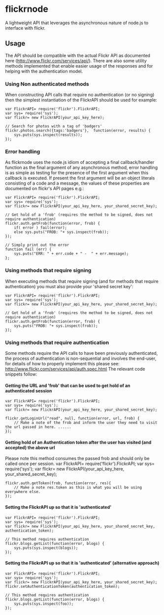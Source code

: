 # flickrnode

A lightweight API that leverages the asynchronous nature of node.js to interface with flickr.

## Usage
The API should be compatible with the actual Flickr API as documented here (http://www.flickr.com/services/api/). 
There are also some utility methods implemented that enable easier usage of the responses and for helping with the authentication model.

### Using Non authenticated methods
When constructing API calls that require no authentication (or no signing) then the simplest instantiation of 
the FlickrAPI should be used for example:

    var FlickrAPI= require('flickr').FlickrAPI;
    var sys= require('sys');
    var flickr= new FlickrAPI(your_api_key_here);
   
    // Search for photos with a tag of 'badgers'
    flickr.photos.search({tags:'badgers'},  function(error, results) {
        sys.puts(sys.inspect(results));
    });
    

### Error handling
As flickrnode uses the node.js idiom of accepting a final callback/handler function as the final argument of any asynchronous method, error handling is as simple as testing for the presence of the first argument when this callback is executed.  If present the first argument will be an object literals consisting of a code and a message, the values of these properties are documented on flickr's API pages e.g.:
    
    var FlickrAPI= require('flickr').FlickrAPI;
    var sys= require('sys');
    var flickr= new FlickrAPI(your_api_key_here, your_shared_secret_key);

    // Get hold of a 'frob' (requires the method to be signed, does not require authentication)
    flickr.auth.getFrob(function(error, frob) {
        if( error ) fail(error);
        else sys.puts("FROB: "+ sys.inspect(frob)); 
    });

    // Simply print out the error
    function fail (err) {
        sys.puts("ERR: " + err.code + " -  " + err.message);
    };

### Using methods that require signing
When executing methods that require signing (and for methods that require authentication) you must also provide your 'shared secret key':

    var FlickrAPI= require('flickr').FlickrAPI;
    var sys= require('sys');
    var flickr= new FlickrAPI(your_api_key_here, your_shared_secret_key);

    // Get hold of a 'frob' (requires the method to be signed, does not require authentication)
    flickr.auth.getFrob(function(error, frob) {
        sys.puts("FROB: "+ sys.inspect(frob)); 
    });

### Using methods that require authentication
Some methods require the API calls to have been previously authenticated, the process of authentication is non-sequential and involves the end-user,
for details of how to properly implement this please see: http://www.flickr.com/services/api/auth.spec.html The relevant code snippets follow:

#### Getting the URL and 'frob' that can be used to get hold of an authenticated session
    var FlickrAPI= require('flickr').FlickrAPI;
    var sys= require('sys');
    var flickr= new FlickrAPI(your_api_key_here, your_shared_secret_key);
    
    flickr.getLoginUrl("read", null, function(error, url, frob) {
        // Make a note of the frob and inform the user they need to visit the url passed in here. ......
    });
    
#### Getting hold of an Authentication token after the user has visited (and accepted) the above url
Please note this method consumes the passed frob and should only be called once per session.
    var FlickrAPI= require('flickr').FlickrAPI;
    var sys= require('sys');
    var flickr= new FlickrAPI(your_api_key_here, your_shared_secret_key);
    
    flickr.auth.getToken(frob, function(error, res){
        // Make a note res.token as this is what you will be using everywhere else.
    });
    
#### Setting the FlickrAPI up so that it is 'authenticated' 
    var FlickrAPI= require('flickr').FlickrAPI;
    var sys= require('sys');
    var flickr= new FlickrAPI(your_api_key_here, your_shared_secret_key, authentication_token);

    // This method requires authentication
    flickr.blogs.getList(function(error, blogs) {
        sys.puts(sys.inspect(blogs));
    });

#### Setting the FlickrAPI up so that it is 'authenticated' (alternative approach)
    var FlickrAPI= require('flickr').FlickrAPI;
    var sys= require('sys');
    var flickr= new FlickrAPI(your_api_key_here, your_shared_secret_key);
    flickr.setAuthenticationToken(authentication_token);

    // This method requires authentication
    flickr.blogs.getList(function(error, blogs) {
        sys.puts(sys.inspect(foo));
    });